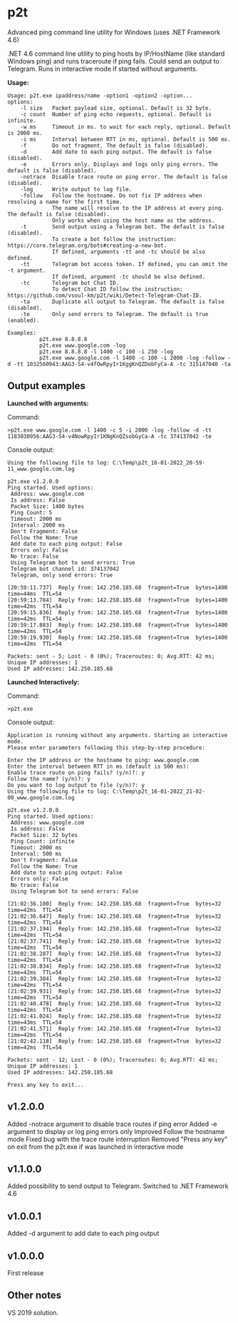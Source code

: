 
# p2t
Advanced ping command line utility for Windows (uses .NET Framework 4.6)

.NET 4.6 command line utility to ping hosts by IP/HostName (like standard Windows ping) and runs traceroute if ping fails.
Could send an output to Telegram.
Runs in interactive mode if started without arguments.

**Usage:**

    Usage: p2t.exe ipaddress/name -option1 -option2 -option...
    options:
        -l size   Packet payload size, optional. Default is 32 byte.
        -c count  Number of ping echo requests, optional. Default is infinite.
        -w ms     Timeout in ms. to wait for each reply, optional. Default is 2000 ms.
        -i ms     Interval between RTT in ms, optional. Default is 500 ms.
        -f        Do not fragment. The default is false (disabled).
        -d        Add date to each ping output. The default is false (disabled).
        -e        Errors only. Displays and logs only ping errors. The default is false (disabled).
        -notrace  Disable trace route on ping error. The default is false (disabled).
        -log      Write output to log file.
        -follow   Follow the hostname. Do not fix IP address when resolving a name for the first time.
                  The name will resolve to the IP address at every ping. The default is false (disabled).
                  Only works when using the host name as the address.
        -t        Send output using a Telegram bot. The default is false (disabled).
                  To create a bot follow the instruction: https://core.telegram.org/bots#creating-a-new-bot.
                  If defined, arguments -tt and -tc should be also defined.
        -tt       Telegram bot access token. If defined, you can omit the -t argument.
                  If defined, argument -tc should be also defined.
        -tc       Telegram bot Chat ID.
                  To detect Chat ID follow the instruction: https://github.com/vsoul-km/p2t/wiki/Detect-Telegram-Chat-ID.
        -ta       Duplicate all output to Telegram. The default is false (disabled).
        -te       Only send errors to Telegram. The default is true (enabled).
    
    Examples:
              p2t.exe 8.8.8.8
              p2t.exe www.google.com -log
              p2t.exe 8.8.8.8 -l 1400 -c 100 -i 250 -log
              p2t.exe www.google.com -l 1400 -c 100 -i 2000 -log -follow -d -tt 1032560943:AAG3-S4-v4fOwRpyIr1KggKnQZDobFyCa-A -tc 315147040 -ta

## Output examples

**Launched with arguments:**

Command:

    >p2t.exe www.google.com -l 1400 -c 5 -i 2000 -log -follow -d -tt 1183030956:AAG3-S4-v4NowRpyIr1KNgKnQZsobGyCa-A -tc 374137042 -te

Console output:

    Using the following file to log: C:\Temp\p2t_16-01-2022_20-59-11_www.google.com.log
    
    p2t.exe v1.2.0.0
    Ping started. Used options:
     Address: www.google.com
     Is address: False
     Packet Size: 1400 bytes
     Ping Count: 5
     Timeout: 2000 ms
     Interval: 2000 ms
     Don't Fragment: False
     Follow the Name: True
     Add date to each ping output: False
     Errors only: False
     No trace: False
     Using Telegram bot to send errors: True
     Telegram bot channel id: 374137042
     Telegram, only send errors: True
    
    [20:59:11.737]  Reply from: 142.250.185.68  fragment=True  bytes=1400  time=44ms  TTL=54
    [20:59:13.784]  Reply from: 142.250.185.68  fragment=True  bytes=1400  time=42ms  TTL=54
    [20:59:15.836]  Reply from: 142.250.185.68  fragment=True  bytes=1400  time=42ms  TTL=54
    [20:59:17.883]  Reply from: 142.250.185.68  fragment=True  bytes=1400  time=42ms  TTL=54
    [20:59:19.930]  Reply from: 142.250.185.68  fragment=True  bytes=1400  time=42ms  TTL=54
    
    Packets: sent - 5; Lost - 0 (0%); Traceroutes: 0; Avg.RTT: 42 ms; Unique IP addresses: 1
    Used IP addresses: 142.250.185.68

**Launched Interactively:**

Command:

    >p2t.exe

Console output:

    Application is running without any arguments. Starting an interactive mode.
    Please enter parameters following this step-by-step procedure:
    
    Enter the IP address or the hostname to ping: www.google.com
    Enter the interval between RTT in ms (default is 500 ms):
    Enable trace route on ping fails? (y/n)?: y
    Follow the name? (y/n)?: y
    Do you want to log output to file (y/n)?: y
    Using the following file to log: C:\Temp\p2t_16-01-2022_21-02-00_www.google.com.log
    
    p2t.exe v1.2.0.0
    Ping started. Used options:
     Address: www.google.com
     Is address: False
     Packet Size: 32 bytes
     Ping Count: infinite
     Timeout: 2000 ms
     Interval: 500 ms
     Don't Fragment: False
     Follow the Name: True
     Add date to each ping output: False
     Errors only: False
     No trace: False
     Using Telegram bot to send errors: False
    
    [21:02:36.100]  Reply from: 142.250.185.68  fragment=True  bytes=32  time=42ms  TTL=54
    [21:02:36.647]  Reply from: 142.250.185.68  fragment=True  bytes=32  time=42ms  TTL=54
    [21:02:37.194]  Reply from: 142.250.185.68  fragment=True  bytes=32  time=42ms  TTL=54
    [21:02:37.741]  Reply from: 142.250.185.68  fragment=True  bytes=32  time=42ms  TTL=54
    [21:02:38.287]  Reply from: 142.250.185.68  fragment=True  bytes=32  time=42ms  TTL=54
    [21:02:38.834]  Reply from: 142.250.185.68  fragment=True  bytes=32  time=42ms  TTL=54
    [21:02:39.384]  Reply from: 142.250.185.68  fragment=True  bytes=32  time=42ms  TTL=54
    [21:02:39.931]  Reply from: 142.250.185.68  fragment=True  bytes=32  time=42ms  TTL=54
    [21:02:40.478]  Reply from: 142.250.185.68  fragment=True  bytes=32  time=42ms  TTL=54
    [21:02:41.024]  Reply from: 142.250.185.68  fragment=True  bytes=32  time=43ms  TTL=54
    [21:02:41.571]  Reply from: 142.250.185.68  fragment=True  bytes=32  time=42ms  TTL=54
    [21:02:42.118]  Reply from: 142.250.185.68  fragment=True  bytes=32  time=42ms  TTL=54
    
    Packets: sent - 12; Lost - 0 (0%); Traceroutes: 0; Avg.RTT: 42 ms; Unique IP addresses: 1
    Used IP addresses: 142.250.185.68
    
    Press any key to exit...

## **v1.2.0.0**

Added -notrace argument to disable trace routes if ping error
Added -e argument to display or log ping errors only
Improved Follow the hostname mode
Fixed bug with the trace route interruption
Removed "Press any key" on exit from the p2t.exe if was launched in interactive mode


## **v1.1.0.0**

Added possibility to send output to Telegram.
Switched to .NET Framework 4.6

## **v1.0.0.1**

Added -d argument to add date to each ping output

## **v1.0.0.0**

First release

## Other notes

VS 2019 solution.
